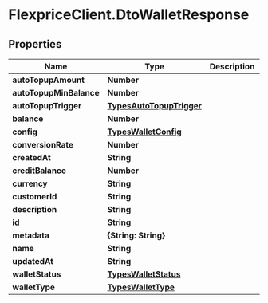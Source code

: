 # FlexpriceClient.DtoWalletResponse

## Properties

Name | Type | Description | Notes
------------ | ------------- | ------------- | -------------
**autoTopupAmount** | **Number** |  | [optional] 
**autoTopupMinBalance** | **Number** |  | [optional] 
**autoTopupTrigger** | [**TypesAutoTopupTrigger**](TypesAutoTopupTrigger.md) |  | [optional] 
**balance** | **Number** |  | [optional] 
**config** | [**TypesWalletConfig**](TypesWalletConfig.md) |  | [optional] 
**conversionRate** | **Number** |  | [optional] 
**createdAt** | **String** |  | [optional] 
**creditBalance** | **Number** |  | [optional] 
**currency** | **String** |  | [optional] 
**customerId** | **String** |  | [optional] 
**description** | **String** |  | [optional] 
**id** | **String** |  | [optional] 
**metadata** | **{String: String}** |  | [optional] 
**name** | **String** |  | [optional] 
**updatedAt** | **String** |  | [optional] 
**walletStatus** | [**TypesWalletStatus**](TypesWalletStatus.md) |  | [optional] 
**walletType** | [**TypesWalletType**](TypesWalletType.md) |  | [optional] 



